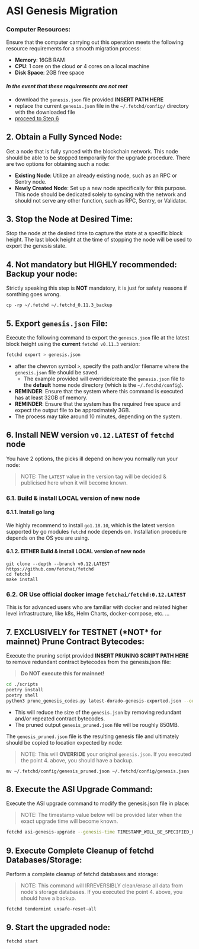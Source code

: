 # ASI Genesis Migration

### Computer Resources:

Ensure that the computer carrying out this operation meets the following resource requirements for a smooth migration
process:

- **Memory**: 16GB RAM
- **CPU**: 1 core on the cloud **or** 4 cores on a local machine
- **Disk Space**: 2GB free space

#### *In the event that these requirements are not met*

- download the `genesis.json` file provided  **INSERT PATH HERE**
- replace the current `genesis.json` file in the `~/.fetchd/config/` directory with the downloaded file
- [proceed to Step 6](#6-execute-the-asi-upgrade-command)

## 2. Obtain a Fully Synced Node:

Get a node that is fully synced with the blockchain network. This node should be able to be stopped temporarily for the
upgrade procedure. There are two options for obtaining such a node:

- **Existing Node**: Utilize an already existing node, such as an RPC or Sentry node.
- **Newly Created Node**: Set up a new node specifically for this purpose. This node should be dedicated solely to
  syncing with the network and should not serve any other function, such as RPC, Sentry, or Validator.

## 3. Stop the Node at Desired Time:

Stop the node at the desired time to capture the state at a specific block height. The last block height at the time of
stopping the node will be used to export the genesis state.

## 4. Not mandatory but HIGHLY recommended: Backup your node:
Strictly speaking this step is **NOT** mandatory, it is just for safety reasons if somthing goes wrong.
```shell
cp -rp ~/.fetchd ~/.fetchd_0.11.3_backup
```

## 5. Export `genesis.json` File:

Execute the following command to export the `genesis.json` file at the latest block height using the **current** 
`fetchd v0.11.3` version:

```bash
fetchd export > genesis.json
```

- after the chevron symbol `>`, specify the path and/or filename where the `genesis.json` file should be saved.
    - The example provided will override/create the `genesis.json` file to the **default** home node directory (which is
      the `~/.fetchd/config`).
- **REMINDER**: Ensure that the system where this command is executed has at least 32GB of memory.
- **REMINDER**: Ensure that the system has the required free space and expect the output file to be approximately 3GB.
- The process may take around 10 minutes, depending on the system.

## 6. Install NEW version `v0.12.LATEST` of `fetchd` node
You have 2 options, the picks ill depend on how you normally run your node: 
> NOTE: The `LATEST` value in the version tag will be decided & publicised here when it will become known.
### 6.1. Build & install LOCAL version of new node
#### 6.1.1. Install go lang
We highly recommend to install `go1.18.10`, which is the latest version supported by go modules `fetchd` node
depends on.
Installation procedure depends on the OS you are using.

#### 6.1.2. EITHER Build & install LOCAL version of new node
```shell
git clone --depth --branch v0.12.LATEST https://github.com/fetchai/fetchd
cd fetchd
make install
```

### 6.2. OR Use official docker image `fetchai/fetchd:0.12.LATEST`
This is for advanced users who are familiar with docker and related higher level infrastructure, like k8s, Helm Charts,
docker-compose, etc. ...

## 7. **EXCLUSIVELY for TESTNET** (\*NOT\* for mainnet) Prune Contract Bytecodes:
Execute the pruning script provided **INSERT PRUNING SCRIPT PATH HERE** to remove redundant contract bytecodes from the
genesis.json file:

> **Do NOT execute this for mainnet!**

```bash
cd ./scripts
poetry install
poetry shell
python3 prune_genesis_codes.py latest-dorado-genesis-exported.json --output_file genesis_pruned.json
```

- This will reduce the size of the `genesis.json` by removing redundant and/or repeated contract bytecodes.
- The pruned output `genesis_pruned.json` file will be roughly 850MB.

The `genesis_pruned.json` file is the resulting genesis file and ultimately should be copied to location expected by
node: 
> NOTE: This will **OVERRIDE** your original `genesis.json`.
> If you executed the point 4. above, you should have a backup.
```shell
mv ~/.fetchd/config/genesis_pruned.json ~/.fetchd/config/genesis.json
```

## 8. Execute the ASI Upgrade Command:
Execute the ASI upgrade command to modify the genesis.json file in place:

> NOTE: The timestamp value below will be provided later when the exact upgrade time will become known.
```bash
fetchd asi-genesis-upgrade --genesis-time TIMESTAMP_WILL_BE_SPECIFIED_LATER
```

## 9. Execute Complete Cleanup of fetchd Databases/Storage:
Perform a complete cleanup of fetchd databases and storage:
> NOTE: This command will IRREVERSIBLY clean/erase all data from node's storage databases.
> If you executed the point 4. above, you should have a backup.
```bash
fetchd tendermint unsafe-reset-all
```
## 9. Start the upgraded node:
```bash
fetchd start
```
